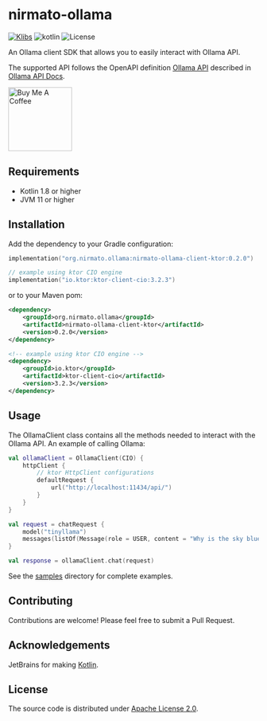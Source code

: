 # nirmato-ollama

[![Klibs](https://img.shields.io/badge/klibs-0.2.0-%237F52FF.svg?logo=kotlin&color=blue)](https://klibs.io/project/nirmato/nirmato-ollama)
![![kotlin](https://kotlinlang.org/)](https://img.shields.io/badge/kotlin--multiplatform-2.2.20-blue.svg?logo=kotlin)
![![License](https://github.com/nirmato/nirmato-ollama/blob/main/LICENSE.md)](https://img.shields.io/github/license/nirmato/nirmato-ollama)

An Ollama client SDK that allows you to easily interact with Ollama API.

The supported API follows the OpenAPI definition [Ollama API](oas/ollama-openapi.yaml) described in [Ollama API Docs](https://github.com/ollama/ollama/blob/main/docs/api.md).

<a href="https://www.buymeacoffee.com/kkadete" target="_blank">
    <img src="https://cdn.buymeacoffee.com/buttons/v2/arial-yellow.png" alt="Buy Me A Coffee" style="width: 128px;" >
</a>

## Requirements

- Kotlin 1.8 or higher
- JVM 11 or higher

## Installation

Add the dependency to your Gradle configuration:

```kotlin
implementation("org.nirmato.ollama:nirmato-ollama-client-ktor:0.2.0")

// example using ktor CIO engine
implementation("io.ktor:ktor-client-cio:3.2.3")
```

or to your Maven pom:

```xml
<dependency>
    <groupId>org.nirmato.ollama</groupId>
    <artifactId>nirmato-ollama-client-ktor</artifactId>
    <version>0.2.0</version>
</dependency>

<!-- example using ktor CIO engine -->
<dependency>
    <groupId>io.ktor</groupId>
    <artifactId>ktor-client-cio</artifactId>
    <version>3.2.3</version>
</dependency>
```

## Usage

The OllamaClient class contains all the methods needed to interact with the Ollama API. An example of calling Ollama:

```kotlin
val ollamaClient = OllamaClient(CIO) {
    httpClient {
        // ktor HttpClient configurations
        defaultRequest {
            url("http://localhost:11434/api/")
        }
    }
}

val request = chatRequest {
    model("tinyllama")
    messages(listOf(Message(role = USER, content = "Why is the sky blue?")))
}

val response = ollamaClient.chat(request)
```

See the [samples](samples) directory for complete examples.

## Contributing

Contributions are welcome! Please feel free to submit a Pull Request.

## Acknowledgements

JetBrains for making [Kotlin](https://kotlinlang.org).

## License

The source code is distributed under [Apache License 2.0](LICENSE.md).
